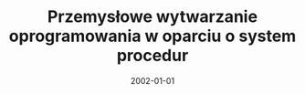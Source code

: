 ---
# Documentation: https://wowchemy.com/docs/managing-content/

title: Przemysłowe wytwarzanie oprogramowania w oparciu o system procedur
subtitle: ''
summary: ''
authors:
- Piotr Radliński
- sas
tags: []
categories: []
date: '2002-01-01'
lastmod: 2022-10-07T05:45:32Z
featured: false
draft: false

# Featured image
# To use, add an image named `featured.jpg/png` to your page's folder.
# Focal points: Smart, Center, TopLeft, Top, TopRight, Left, Right, BottomLeft, Bottom, BottomRight.
image:
  caption: ''
  focal_point: ''
  preview_only: false

# Projects (optional).
#   Associate this post with one or more of your projects.
#   Simply enter your project's folder or file name without extension.
#   E.g. `projects = ["internal-project"]` references `content/project/deep-learning/index.md`.
#   Otherwise, set `projects = []`.
projects: []
publishDate: '2022-10-07T05:45:31.481684Z'
publication_types:
- '4'
abstract: ''
publication: ''
---